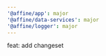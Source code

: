 ```yaml
---
'@affine/app': major
'@affine/data-services': major
'@affine/logger': major
---
```


feat: add changeset
